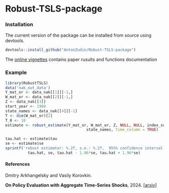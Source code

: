 # Robust-TSLS-package


### Installation
The current version of the package can be installed from source using devtools. 

 ```R  
 devtools::install_github("AntonZudin/Robust-TSLS-package")
```

The [online vignettes](https://synth-inference.github.io/synthdid/articles/more-plotting.html) contains paper rusults and functions documentation

### Example
```R
library(RobustTSLS) 
data('nak_out_data')
Y_mat_or <- data_nak[[1]][-1,]
W_mat_or <- data_nak[[2]][-1,]
Z <- data_nak[[3]]
start_year <- 1968
state_names <- data_nak[[4]][-1]
T <- dim(W_mat_or)[2]
T_0 <- 10
estimate <- robust_estimate(Y_mat_or, W_mat_or, Z, NULL, NULL, index_sub, T_0,
                                    state_names, time_column = TRUE)

tau.hat <- estimate$tau
se <- estimate$se
sprintf('robust estimator: %.2f, s.e.: %.2f,  95%% confidence interval: [%.2f, %.2f]',
          tau.hat, se, tau.hat - 1.96*se, tau.hat + 1.96*se)
```

#### References
Dmitry Arkhangelsky and Vasily Korovkin.

<b>On Policy Evaluation with Aggregate Time-Series Shocks</b>, 2024.
[<a href="https://arxiv.org/abs/1905.13660">arxiv</a>]

